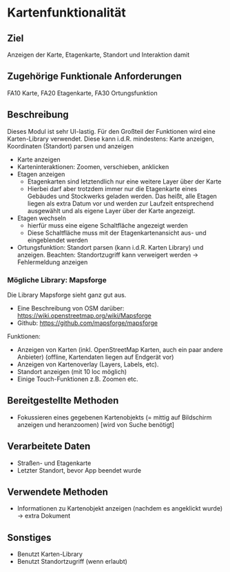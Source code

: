 # Kartenfunktionalität
## Ziel
Anzeigen der Karte, Etagenkarte, Standort und Interaktion damit
## Zugehörige Funktionale Anforderungen
FA10 Karte, FA20 Etagenkarte, FA30 Ortungsfunktion
## Beschreibung
Dieses Modul ist sehr UI-lastig. Für den Großteil der Funktionen wird eine Karten-Library verwendet. Diese kann i.d.R. mindestens: Karte anzeigen, Koordinaten (Standort) parsen und anzeigen
- Karte anzeigen
- Karteninteraktionen: Zoomen, verschieben, anklicken
- Etagen anzeigen
    - Etagenkarten sind letztendlich nur eine weitere Layer über der Karte
    - Hierbei darf aber trotzdem immer nur die Etagenkarte eines Gebäudes und Stockwerks geladen werden. Das heißt, alle Etagen liegen als extra Datum vor  und werden zur Laufzeit entsprechend ausgewählt und als eigene Layer über der Karte angezeigt.
- Etagen wechseln
    - hierfür muss eine eigene Schaltfläche angezeigt werden
    - Diese Schaltfläche muss mit der Etagenkartenansicht aus- und eingeblendet werden
- Ortungsfunktion: Standort parsen (kann i.d.R. Karten Library) und anzeigen. Beachten: Standortzugriff kann verweigert werden -> Fehlermeldung anzeigen

### Mögliche Library: Mapsforge
Die Library Mapsforge sieht ganz gut aus.
- Eine Beschreibung von OSM darüber:
https://wiki.openstreetmap.org/wiki/Mapsforge
- Github: https://github.com/mapsforge/mapsforge

Funktionen:
- Anzeigen von Karten (inkl. OpenStreetMap Karten, auch ein paar andere Anbieter) (offline, Kartendaten liegen auf Endgerät vor)
- Anzeigen von Kartenoverlay (Layers, Labels, etc).
- Standort anzeigen (mit 10 loc möglich)
- Einige Touch-Funktionen z.B. Zoomen etc.
## Bereitgestellte Methoden
- Fokussieren eines gegebenen Kartenobjekts (= mittig auf Bildschirm anzeigen und heranzoomen) [wird von Suche benötigt]
## Verarbeitete Daten
- Straßen- und Etagenkarte
- Letzter Standort, bevor App beendet wurde
## Verwendete Methoden
- Informationen zu Kartenobjekt anzeigen (nachdem es angeklickt wurde) -> extra Dokument
## Sonstiges
- Benutzt Karten-Library
- Benutzt Standortzugriff (wenn erlaubt)
